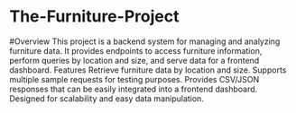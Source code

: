 # The-Furniture-Project
#Overview
This project is a backend system for managing and analyzing furniture data. It provides endpoints to access furniture information, perform queries by location and size, and serve data for a frontend dashboard.
Features
Retrieve furniture data by location and size.
Supports multiple sample requests for testing purposes.
Provides CSV/JSON responses that can be easily integrated into a frontend dashboard.
Designed for scalability and easy data manipulation.

